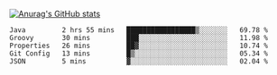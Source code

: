 [![Anurag's GitHub stats](https://github-readme-stats.vercel.app/api?username=sebasphere&count_private=true&theme=tokyonight)](https://github.com/anuraghazra/github-readme-stats)

<!--START_SECTION:waka-->
```text
Java         2 hrs 55 mins   █████████████████▒░░░░░░░   69.78 % 
Groovy       30 mins         ███░░░░░░░░░░░░░░░░░░░░░░   11.98 % 
Properties   26 mins         ██▓░░░░░░░░░░░░░░░░░░░░░░   10.74 % 
Git Config   13 mins         █▒░░░░░░░░░░░░░░░░░░░░░░░   05.34 % 
JSON         5 mins          ▓░░░░░░░░░░░░░░░░░░░░░░░░   02.04 % 
```
<!--END_SECTION:waka-->
